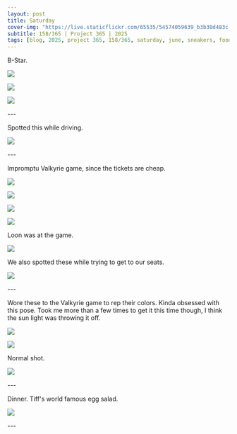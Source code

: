 ```yaml
---
layout: post
title: Saturday
cover-img: "https://live.staticflickr.com/65535/54574059639_b3b30d483c_h.jpg"
subtitle: 158/365 | Project 365 | 2025
tags: [blog, 2025, project 365, 158/365, saturday, june, sneakers, food, valkyries, cars]
---
```

<style>
  .intro-header.big-img {
    background-position:center; 
  }
</style>
B-Star.
<p class="post-img-wrap">
  <img src="https://live.staticflickr.com/65535/54574057224_c95272d2f5_h.jpg">
</p>
<p class="post-img-wrap">
  <img src="https://live.staticflickr.com/65535/54574207395_05bb8186e2_h.jpg">
</p>
<p class="post-img-wrap">
  <img src="https://live.staticflickr.com/65535/54574207180_cdb1f3cada_h.jpg">
</p>
---

Spotted this while driving.
<p class="post-img-wrap">
  <img src="https://live.staticflickr.com/65535/54574207710_dcd52ebbda_h.jpg">
</p>
---

Impromptu Valkyrie game, since the tickets are cheap.
<p class="post-img-wrap">
  <img src="https://live.staticflickr.com/65535/54574059639_b3b30d483c_h.jpg">
</p>
<p class="post-img-wrap">
  <img src="https://live.staticflickr.com/65535/54573873236_c2982ba86f_h.jpg">
</p>
<p class="post-img-wrap">
  <img src="https://live.staticflickr.com/65535/54573873356_c39f27d2e3_h.jpg">
</p>
<p class="post-img-wrap">
  <img src="https://live.staticflickr.com/65535/54574103808_84e128f819_h.jpg">
</p>
Loon was at the game.
<p class="post-img-wrap">
  <img src="https://live.staticflickr.com/65535/54573872991_3732bcba5f_h.jpg">
</p>
We also spotted these while trying to get to our seats.
<p class="post-img-wrap">
  <img src="https://live.staticflickr.com/65535/54574058334_7b582c2097_h.jpg">
</p>
---

Wore these to the Valkyrie game to rep their colors. Kinda obsessed with this pose. Took me more than a few times to get it this time though, I think the sun light was throwing it off.
<p class="post-img-wrap">
  <img src="https://live.staticflickr.com/65535/54574063469_4e27dce1e6_h.jpg">
</p>
<p class="post-img-wrap">
  <img src="https://live.staticflickr.com/65535/54574065349_fd503cd087_h.jpg">
</p>
Normal shot.
<p class="post-img-wrap">
  <img src="https://live.staticflickr.com/65535/54574064414_6ef03317a5_h.jpg">
</p>
---

Dinner. Tiff's world famous egg salad.
<p class="post-img-wrap">
  <img src="https://live.staticflickr.com/65535/54574165079_b440650793_h.jpg">
</p>
---




